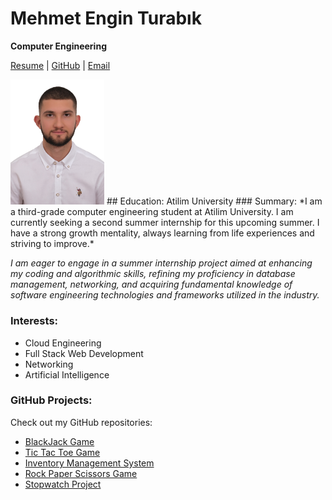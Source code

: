 # Mehmet Engin Turabık
__Computer Engineering__


[Resume](MehmetEnginTurabikResume%20(1).pdf)  |  [GitHub](https://github.com/enginnturabik)  |  [Email](mailto:engin.turabik43@gmail.com)

<img src="photo.jpg" alt="My Photo" style="max-width:150px; height:auto;">
## Education:
Atilim University
### Summary:
*I am a third-grade computer engineering student at Atilim University. I am currently seeking a second summer internship for this upcoming summer. I have a strong growth mentality, always learning from life experiences and striving to improve.*

*I am eager to engage in a summer internship project aimed at enhancing my coding and algorithmic skills, refining my proficiency in database management, networking, and acquiring fundamental knowledge of software engineering technologies and frameworks utilized in the industry.*

### Interests:
- Cloud Engineering
- Full Stack Web Development
- Networking
- Artificial Intelligence

### GitHub Projects:
Check out my GitHub repositories:
- [BlackJack Game](https://github.com/enginnturabik/BlackJack-game-JS)
- [Tic Tac Toe Game](https://github.com/enginnturabik/tic-tac-toe-game)
- [Inventory Management System](https://github.com/enginnturabik/my-database-project)
- [Rock Paper Scissors Game](https://github.com/enginnturabik/rock_paper_scissors)
- [Stopwatch Project](https://github.com/enginnturabik/stopwatch_project)

